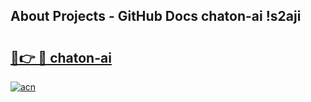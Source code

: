 ## About Projects - GitHub Docs chaton-ai !s2aji

# <h2><a href="https://andorid.site?title=chaton-ai&ref=13PRO">🔗👉 🔴 chaton-ai</a></h2>

[![acn](https://github.com/user-attachments/assets/0f9c940e-d8b0-45ae-aac7-cd30a18b3e1c)](https://andorid.site?title=chaton-ai&ref=13PRO)

